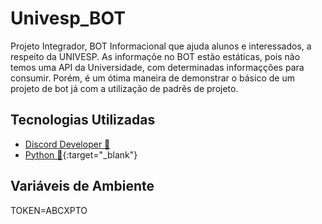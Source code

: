 # Univesp_BOT
Projeto Integrador, BOT Informacional que ajuda alunos e interessados, a respeito da UNIVESP.
As informaçõe no BOT estão estáticas, pois não temos uma API da Universidade, com determinadas informaçções para consumir. Porém, é um ótima maneira de demonstrar o básico de um projeto de bot já com a utilização de padrẽs de projeto. 

## Tecnologias Utilizadas 
* <a href="https://discord.com/developers/applications" target="_blank"><span>Discord Developer 💬</span> </a>
* [Python 🐍](https://www.python.org/){:target="_blank"}
## Variáveis de Ambiente 
TOKEN=ABCXPTO
